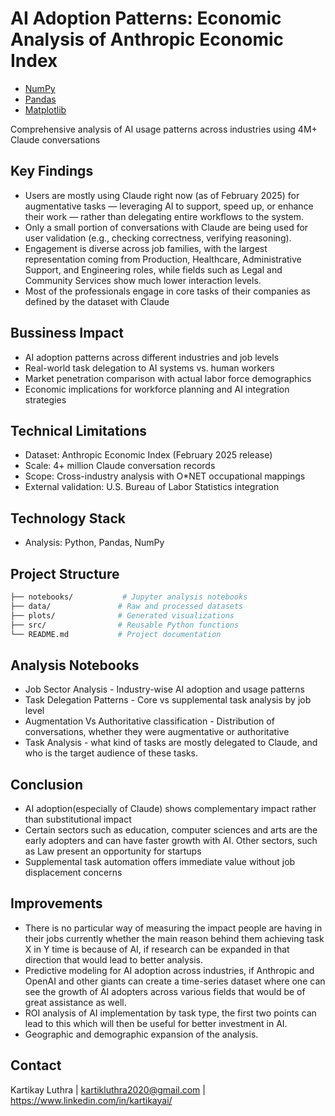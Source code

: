 # AI Adoption Patterns: Economic Analysis of Anthropic Economic Index
- [NumPy](https://numpy.org/)  
- [Pandas](https://pandas.pydata.org/)  
- [Matplotlib](https://matplotlib.org/)
  
Comprehensive analysis of AI usage patterns across industries using 4M+ Claude conversations

## Key Findings
* Users are mostly using Claude right now (as of February 2025) for augmentative tasks — leveraging AI to support, speed up, or enhance their work — rather than delegating entire workflows to the system.
* Only a small portion of conversations with Claude are being used for user validation (e.g., checking correctness, verifying reasoning).
* Engagement is diverse across job families, with the largest representation coming from Production, Healthcare, Administrative Support, and Engineering roles, while fields such as Legal and Community Services show much lower interaction levels.
* Most of the professionals engage in core tasks of their companies as defined by the dataset with Claude
  
## Bussiness Impact
* AI adoption patterns across different industries and job levels
* Real-world task delegation to AI systems vs. human workers
* Market penetration comparison with actual labor force demographics
* Economic implications for workforce planning and AI integration strategies

## Technical Limitations
* Dataset: Anthropic Economic Index (February 2025 release)
* Scale: 4+ million Claude conversation records
* Scope: Cross-industry analysis with O*NET occupational mappings
* External validation: U.S. Bureau of Labor Statistics integration

## Technology Stack
* Analysis: Python, Pandas, NumPy

## Project Structure
``` bash
├── notebooks/           # Jupyter analysis notebooks
├── data/               # Raw and processed datasets  
├── plots/              # Generated visualizations
├── src/                # Reusable Python functions
└── README.md           # Project documentation
```
## Analysis Notebooks
* Job Sector Analysis - Industry-wise AI adoption and usage patterns
* Task Delegation Patterns - Core vs supplemental task analysis by job level
* Augmentation Vs Authoritative classification - Distribution of conversations, whether they were augmentative or authoritative
* Task Analysis - what kind of tasks are mostly delegated to Claude, and who is the target audience of these tasks.

## Conclusion
* AI adoption(especially of Claude) shows complementary impact rather than substitutional impact
* Certain sectors such as education, computer sciences and arts are the early adopters and can have faster growth with AI. Other sectors, such as Law present an opportunity for startups
* Supplemental task automation offers immediate value without job displacement concerns

## Improvements
* There is no particular way of measuring the impact people are having in their jobs currently whether the main reason behind them achieving task X in Y time is because of AI, if research can be expanded in that direction that would lead to better analysis.
* Predictive modeling for AI adoption across industries, if Anthropic and OpenAI and other giants can create a time-series dataset where one can see the growth of AI adopters across various fields that would be of great assistance as well.
* ROI analysis of AI implementation by task type, the first two points can lead to this which will then be useful for better investment in AI.
* Geographic and demographic expansion of the analysis.

## Contact
Kartikay Luthra | kartikluthra2020@gmail.com | https://www.linkedin.com/in/kartikayai/
